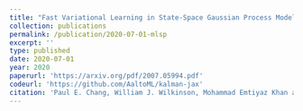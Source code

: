 ```yaml
---
title: "Fast Variational Learning in State-Space Gaussian Process Models"
collection: publications
permalink: /publication/2020-07-01-mlsp
excerpt: ''
type: published
date: 2020-07-01
year: 2020
paperurl: 'https://arxiv.org/pdf/2007.05994.pdf'
codeurl: 'https://github.com/AaltoML/kalman-jax'
citation: 'Paul E. Chang, William J. Wilkinson, Mohammad Emtiyaz Khan and Arno Solin, <i>Fast Variational Learning in State-Space Gaussian Process Models</i>, in International Workshop on Machine Learning for Signal Processing (MLSP) 2020.'
---
```

